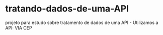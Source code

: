 # tratando-dados-de-uma-API
projeto para estudo sobre tratamento de dados de uma API - Utilizamos a API: VIA CEP
